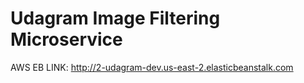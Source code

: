 # Udagram Image Filtering Microservice

AWS EB LINK: http://2-udagram-dev.us-east-2.elasticbeanstalk.com
